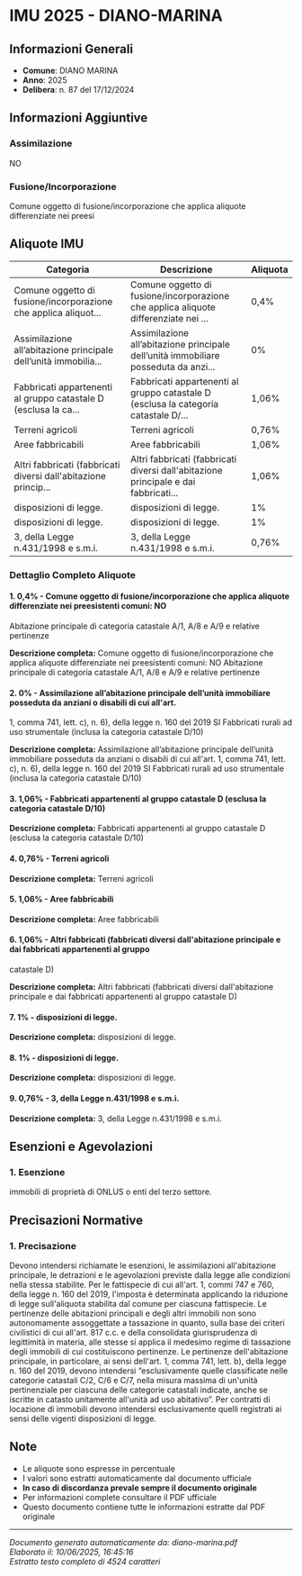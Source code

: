 # IMU 2025 - DIANO-MARINA

## Informazioni Generali

- **Comune**: DIANO MARINA
- **Anno**: 2025
- **Delibera**: n. 87 del 17/12/2024

## Informazioni Aggiuntive

### Assimilazione
NO

### Fusione/Incorporazione
Comune oggetto di fusione/incorporazione che applica aliquote differenziate nei preesi


## Aliquote IMU

| Categoria | Descrizione | Aliquota |
|-----------|-------------|----------|
| Comune oggetto di fusione/incorporazione che applica aliquot... | Comune oggetto di fusione/incorporazione che applica aliquote differenziate nei ... | 0,4% |
| Assimilazione all’abitazione principale dell’unità immobilia... | Assimilazione all’abitazione principale dell’unità immobiliare posseduta da anzi... | 0% |
| Fabbricati appartenenti al gruppo catastale D (esclusa la ca... | Fabbricati appartenenti al gruppo catastale D (esclusa la categoria catastale D/... | 1,06% |
| Terreni agricoli | Terreni agricoli | 0,76% |
| Aree fabbricabili | Aree fabbricabili | 1,06% |
| Altri fabbricati (fabbricati diversi dall'abitazione princip... | Altri fabbricati (fabbricati diversi dall'abitazione principale e dai fabbricati... | 1,06% |
| disposizioni di legge. | disposizioni di legge. | 1% |
| disposizioni di legge. | disposizioni di legge. | 1% |
| 3, della Legge n.431/1998 e s.m.i. | 3, della Legge n.431/1998 e s.m.i. | 0,76% |

### Dettaglio Completo Aliquote

#### 1. 0,4% - Comune oggetto di fusione/incorporazione che applica aliquote differenziate nei preesistenti comuni: NO
Abitazione principale di categoria catastale A/1, A/8 e A/9 e relative pertinenze

**Descrizione completa:**
Comune oggetto di fusione/incorporazione che applica aliquote differenziate nei preesistenti comuni: NO
Abitazione principale di categoria catastale A/1, A/8 e A/9 e relative pertinenze

#### 2. 0% - Assimilazione all’abitazione principale dell’unità immobiliare posseduta da anziani o disabili di cui all'art.
1, comma 741, lett. c), n. 6), della legge n. 160 del 2019
SI
Fabbricati rurali ad uso strumentale (inclusa la categoria catastale D/10)

**Descrizione completa:**
Assimilazione all’abitazione principale dell’unità immobiliare posseduta da anziani o disabili di cui all'art.
1, comma 741, lett. c), n. 6), della legge n. 160 del 2019
SI
Fabbricati rurali ad uso strumentale (inclusa la categoria catastale D/10)

#### 3. 1,06% - Fabbricati appartenenti al gruppo catastale D (esclusa la categoria catastale D/10)

**Descrizione completa:**
Fabbricati appartenenti al gruppo catastale D (esclusa la categoria catastale D/10)

#### 4. 0,76% - Terreni agricoli

**Descrizione completa:**
Terreni agricoli

#### 5. 1,06% - Aree fabbricabili

**Descrizione completa:**
Aree fabbricabili

#### 6. 1,06% - Altri fabbricati (fabbricati diversi dall'abitazione principale e dai fabbricati appartenenti al gruppo
catastale D)

**Descrizione completa:**
Altri fabbricati (fabbricati diversi dall'abitazione principale e dai fabbricati appartenenti al gruppo
catastale D)

#### 7. 1% - disposizioni di legge.

**Descrizione completa:**
disposizioni di legge.

#### 8. 1% - disposizioni di legge.

**Descrizione completa:**
disposizioni di legge.

#### 9. 0,76% - 3, della Legge n.431/1998 e s.m.i.

**Descrizione completa:**
3, della Legge n.431/1998 e s.m.i.


## Esenzioni e Agevolazioni

### 1. Esenzione

immobili di proprietà di ONLUS o enti del terzo settore.


## Precisazioni Normative

### 1. Precisazione

Devono intendersi richiamate le esenzioni, le assimilazioni all'abitazione principale, le detrazioni e le agevolazioni previste dalla legge alle condizioni nella stessa stabilite. Per le fattispecie di cui all'art. 1, commi 747 e 760, della legge n. 160 del 2019, l'imposta è determinata applicando la riduzione di legge sull'aliquota stabilita dal comune per ciascuna fattispecie. Le pertinenze delle abitazioni principali e degli altri immobili non sono autonomamente assoggettate a tassazione in quanto, sulla base dei criteri civilistici di cui all'art. 817 c.c. e della consolidata giurisprudenza di legittimità in materia, alle stesse si applica il medesimo regime di tassazione degli immobili di cui costituiscono pertinenze. Le pertinenze dell'abitazione principale, in particolare, ai sensi dell'art. 1, comma 741, lett. b), della legge n. 160 del 2019, devono intendersi “esclusivamente quelle classificate nelle categorie catastali C/2, C/6 e C/7, nella misura massima di un'unità pertinenziale per ciascuna delle categorie catastali indicate, anche se iscritte in catasto unitamente all'unità ad uso abitativo”. Per contratti di locazione di immobili devono intendersi esclusivamente quelli registrati ai sensi delle vigenti disposizioni di legge.


## Note

- Le aliquote sono espresse in percentuale
- I valori sono estratti automaticamente dal documento ufficiale
- **In caso di discordanza prevale sempre il documento originale**
- Per informazioni complete consultare il PDF ufficiale
- Questo documento contiene tutte le informazioni estratte dal PDF originale

---
*Documento generato automaticamente da: diano-marina.pdf*  
*Elaborato il: 10/06/2025, 16:45:16*  
*Estratto testo completo di 4524 caratteri*
